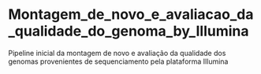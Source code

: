 # Montagem_de_novo_e_avaliacao_da_qualidade_do_genoma_by_Illumina
Pipeline inicial da montagem de novo e avaliação da qualidade dos genomas provenientes de sequenciamento pela plataforma Illumina
